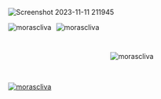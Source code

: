 

![Screenshot 2023-11-11 211945](https://github.com/morascliva/morascliva/assets/94843082/041d1dc4-ec15-4df2-adda-e770df9200b8)

<div align="center">
    <div style="display: flex;">
        <img src="https://github-readme-stats.vercel.app/api/top-langs?username=morascliva&show_icons=true&locale=en&layout=compact&theme=dark" alt="morascliva" style="margin-right: 10px;" />
        <p>        </p>
        <img src="https://github-readme-stats.vercel.app/api?username=morascliva&show_icons=true&locale=en&theme=dark" alt="morascliva" />
    </div>
</div>


 <br>

<p align="center">
    <img src="https://github-readme-streak-stats.herokuapp.com/?user=morascliva&theme=dark" alt="morascliva" />
</p>

 <br>
<p align="left">
    <a href="https://github.com/ryo-ma/github-profile-trophy">
    <img src="https://github-profile-trophy.vercel.app/?username=morascliva&theme=dark" alt="morascliva" />
  </a>
</p>
